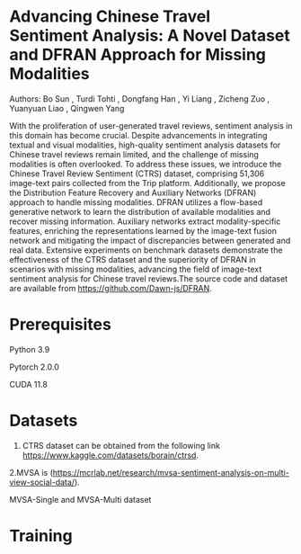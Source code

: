 # Advancing Chinese Travel Sentiment Analysis: A Novel Dataset and DFRAN Approach for Missing Modalities
Authors: Bo Sun , Turdi Tohti , Dongfang Han , Yi Liang , Zicheng Zuo , Yuanyuan Liao , Qingwen Yang

With the proliferation of user-generated travel reviews, sentiment analysis in this domain has become crucial. Despite advancements in integrating textual and visual modalities, high-quality sentiment analysis datasets for Chinese travel reviews remain limited, and the challenge of missing modalities is often overlooked. To address these issues, we introduce the Chinese Travel Review Sentiment (CTRS) dataset, comprising 51,306 image-text pairs collected from the Trip platform. Additionally, we propose the Distribution Feature Recovery and Auxiliary Networks (DFRAN) approach to handle missing modalities. DFRAN utilizes a flow-based generative network to learn the distribution of available modalities and recover missing information. Auxiliary networks extract modality-specific features, enriching the representations learned by the image-text fusion network and mitigating the impact of discrepancies between generated and real data. Extensive experiments on benchmark datasets demonstrate the effectiveness of the CTRS dataset and the superiority of DFRAN in scenarios with missing modalities, advancing the field of image-text sentiment analysis for Chinese travel reviews.The source code and dataset are available from https://github.com/Dawn-js/DFRAN.

# Prerequisites
Python 3.9

Pytorch 2.0.0

CUDA 11.8
# Datasets
1. CTRS dataset can be obtained from the following link https://www.kaggle.com/datasets/borain/ctrsd.

2.MVSA is (https://mcrlab.net/research/mvsa-sentiment-analysis-on-multi-view-social-data/).  

MVSA-Single and MVSA-Multi dataset 
# Training

